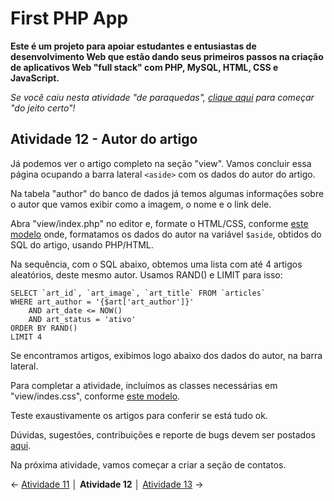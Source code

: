 # First PHP App

**Este é um projeto para apoiar estudantes e entusiastas de desenvolvimento Web que estão dando seus primeiros passos na criação de aplicativos Web "full stack" com PHP, MySQL, HTML, CSS e JavaScript.**

*Se você caiu nesta atividade "de paraquedas", [clique aqui](https://github.com/Luferat/firstphpapp) para começar "do jeito certo"!*

## Atividade 12 - Autor do artigo

Já podemos ver o artigo completo na seção "view". Vamos concluir essa página ocupando a barra lateral `<aside>` com os dados do autor do artigo. 

Na tabela "author" do banco de dados já temos algumas informações sobre o autor que vamos exibir como a imagem, o nome e o link dele.

Abra "view/index.php" no editor e, formate o HTML/CSS, conforme [este modelo](https://raw.githubusercontent.com/Luferat/firstphpapp/Atividade_12/view/index.php) onde, formatamos os dados do autor na variável `$aside`, obtidos do SQL do artigo, usando PHP/HTML.

Na sequência, com o SQL abaixo, obtemos uma lista com até 4 artigos aleatórios, deste mesmo autor. Usamos RAND() e LIMIT para isso:

	SELECT `art_id`, `art_image`, `art_title` FROM `articles` 
	WHERE art_author = '{$art['art_author']}'
		AND art_date <= NOW()
		AND art_status = 'ativo'
	ORDER BY RAND()
	LIMIT 4

Se encontramos artigos, exibimos logo abaixo dos dados do autor, na barra lateral.

Para completar a atividade, incluímos as classes necessárias em "view/indes.css", conforme [este modelo](https://raw.githubusercontent.com/Luferat/firstphpapp/Atividade_12/view/index.css).

Teste exaustivamente os artigos para conferir se está tudo ok.

Dúvidas, sugestões, contribuições e reporte de bugs devem ser postados [aqui](https://github.com/Luferat/firstphpapp/issues).

Na próxima atividade, vamos começar a criar a seção de contatos.

← [Atividade 11](https://github.com/Luferat/firstphpapp/tree/Atividade_11) │ **Atividade 12** │ [Atividade 13](https://github.com/Luferat/firstphpapp/tree/Atividade_13) →